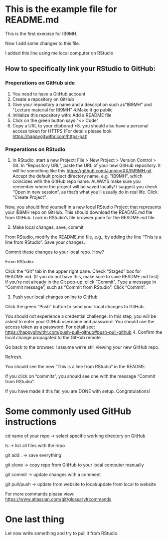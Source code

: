# This is the example file for README.md 

This is the first exercise for IB9MH. 

Now I add some changes to this file. 

I added this line using me local computer on RStudio

## How to specifically link your RStudio to GitHub:

### Preperations on GitHub side
1. You need to have a GitHub account
2. Create a repository on GitHub 
3. Give your repository a name and a description such as"IB9MH" and "Lecture material for IB9MH"
4.Make it go public
5. Initialize this repository with: Add a README file
6. Click on the green button says "<> Code"
7. Copy a URL to your clipborad
*8. you should also have a personal access token for HTTPS (For details please look https://happygitwithr.com/https-pat)


### Preperations on RStudio
1. In RStudio, start a new Project:
  File > New Project > Version Control > Git. In “Repository URL”, paste the URL of your new GitHub repository. It will be something like this https://github.com/JunningXX/IM9MH.git.
  Accept the default project directory name, e.g. "IB9MH", which coincides with the GitHub repo name.
  ALWAYS make sure you remember where the project will be saved locally!
  I suggest you check “Open in new session”, as that’s what you’ll usually do in real life.
  Click “Create Project”.

Now, you should find yourself in a new local RStudio Project that represents your IB9MH repo on GitHub. This should download the README.md file from GitHub. Look in RStudio’s file browser pane for the README.md file.

2. Make local changes, save, commit

From RStudio, modify the README.md file, e.g., by adding the line “This is a line from RStudio”. Save your changes.

Commit these changes to your local repo. How?

From RStudio:

Click the “Git” tab in the upper right pane.
Check “Staged” box for README.md. (If you do not have this, make sure to save README.md first)
If you’re not already in the Git pop-up, click “Commit”.
Type a message in “Commit message”, such as “Commit from RStudio”.
Click “Commit”.

3. Push your local changes online to GitHub

Click the green “Push” button to send your local changes to GitHub.

You should not experience a credential challenge. In this step, you will be asked to enter your GitHub username and password. You should use the access token as a password. For detail see: https://happygitwithr.com/push-pull-github#push-pull-github 
4. Confirm the local change propagated to the GitHub remote

Go back to the browser. I assume we’re still viewing your new GitHub repo.

Refresh.

You should see the new “This is a line from RStudio” in the README.

If you click on “commits”, you should see one with the message “Commit from RStudio”.

If you have made it this far, you are DONE with setup. Congratulations!

# Some commonly used GitHub instructions

cd name of your repo -> select specific working directory on GitHub

ls -> list all files with the repo

git add . -> save everything 

git clone -> copy repo from GitHub to your local computer manually

git commit -> update changes with a comment

git pull/push -> update from website to local/update from local to website

For more commands please view: https://www.atlassian.com/git/glossary#commands

# One last thing
Let now write something and try to pull it from RStudio.


